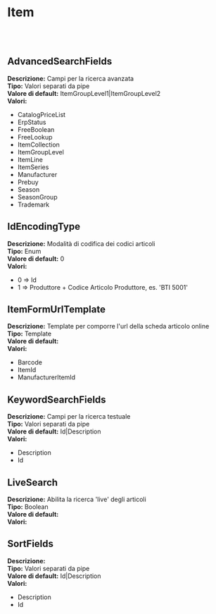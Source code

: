 # Item

<br><br> 

AdvancedSearchFields 
----
**Descrizione:** Campi per la ricerca avanzata<br>
**Tipo:** Valori separati da pipe<br>
**Valore di default:** ItemGroupLevel1&#124;ItemGroupLevel2<br>
**Valori:**
* CatalogPriceList
* ErpStatus
* FreeBoolean
* FreeLookup
* ItemCollection
* ItemGroupLevel
* ItemLine
* ItemSeries
* Manufacturer
* Prebuy
* Season
* SeasonGroup
* Trademark

IdEncodingType 
----
**Descrizione:** Modalità di codifica dei codici articoli<br>
**Tipo:** Enum<br>
**Valore di default:** 0<br>
**Valori:**
* 0 => Id
* 1 => Produttore + Codice Articolo Produttore, es. 'BTI 5001'

ItemFormUrlTemplate 
----
**Descrizione:** Template per comporre l'url della scheda articolo online<br>
**Tipo:** Template<br>
**Valore di default:** <br>
**Valori:**
* Barcode
* ItemId
* ManufacturerItemId

KeywordSearchFields 
----
**Descrizione:** Campi per la ricerca testuale<br>
**Tipo:** Valori separati da pipe<br>
**Valore di default:** Id&#124;Description<br>
**Valori:**
* Description
* Id

LiveSearch 
----
**Descrizione:** Abilita la ricerca 'live' degli articoli<br>
**Tipo:** Boolean<br>
**Valore di default:** <br>
**Valori:**

SortFields 
----
**Descrizione:** <br>
**Tipo:** Valori separati da pipe<br>
**Valore di default:** Id&#124;Description<br>
**Valori:**
* Description
* Id

